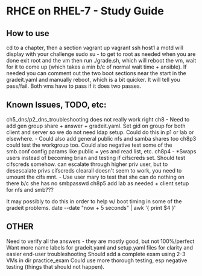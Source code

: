 # RHCE on RHEL-7 - Study Guide

## How to use
cd to a chapter, then a section
vagrant up
vagrant ssh host1
a motd will display with your challenge
sudo su - to get to root as needed
when you are done exit root and the vm
then run ./grade.sh, which will reboot the vm, wait for it to come up (which takes a min b/c of normal wait time + ansible). If needed you can comment out the two boot sections near the start in the gradeit.yaml and manually reboot, which is a bit quicker.
It will tell you pass/fail. Both vms have to pass if it does two passes.

## Known Issues, TODO, etc:
ch5_dns/p2_dns_troubleshooting does not really work right
ch8 - Need to add gen group share + answer + gradeit.yaml. Set gid on group for both client and server so we do not need ldap setup. Could do this in p1 or lab or elsewhere.
    - Could also add general public nfs and samba shares too
ch8p3 could test the workgroup too. Could also negative test some of the smb.conf config params like public = yes and read list, etc.
ch8p4 - *Swaps users instead of becoming brian and testing if cifscreds set. Should test cifscreds somehow. can escalate through higher priv user, but to desescalate privs cifscreds clearall doesn't seem to work, you need to umount the cifs mnt.
      - Use user mary to test that she can do nothing on there b/c she has no smbpasswd
ch8p5 add lab as needed + client setup for nfs and smb???

It may possibly to do this in order to help w/ boot timing in some of the gradeit problems.
 date --date "now + 5 seconds" | awk '{ print $4 }'

## OTHER
Need to verify all the answers - they are mostly good, but not 100%/perfect
Want more name labels for gradeit.yaml and setup.yaml files for clarity and easier end-user troubleshooting
Should add a complete exam using 2-3 VMs in dir practice_exam
Could use more thorough testing, esp negative testing (things that should not happen).
